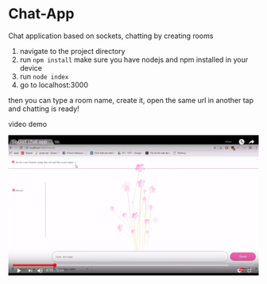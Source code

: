 # Chat-App
Chat application based on sockets, chatting by creating rooms
1. navigate to the project directory
2. run `npm install` make sure you have nodejs and npm installed in your device
2. run `node index`
3. go to localhost:3000

then you can type a room name, create it, open the same url in another tap and chatting is ready!

video demo

<a href="https://www.youtube.com/watch?v=Cs1D1DuvKrg&feature=youtu.be" target="_blank"><img src="https://github.com/ShroukMansour/Socket-Chat-App/blob/master/public/images/Screenshot%20(224).png?raw=true" alt="Video demo"></a>
